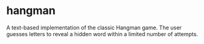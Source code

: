 # hangman
A text-based implementation of the classic Hangman game. The user guesses letters to reveal a hidden word within a limited number of attempts.
